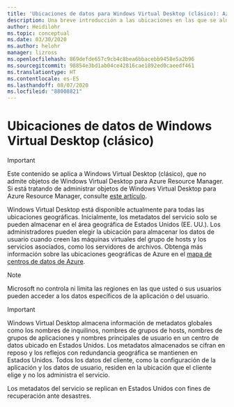 ```yaml
---
title: 'Ubicaciones de datos para Windows Virtual Desktop (clásico): Azure'
description: Una breve introducción a las ubicaciones en las que se almacenan los datos y metadatos de Windows Virtual Desktop (clásico).
author: Heidilohr
ms.topic: conceptual
ms.date: 03/30/2020
ms.author: helohr
manager: lizross
ms.openlocfilehash: 869defde657c9cb4c8bea6bbacebb9458e5a2b96
ms.sourcegitcommit: 98854e3bd1ab04ce42816cae1892ed0caeedf461
ms.translationtype: HT
ms.contentlocale: es-ES
ms.lasthandoff: 08/07/2020
ms.locfileid: "88008821"
---
```

# <a name="data-locations-for-windows-virtual-desktop-classic"></a>Ubicaciones de datos de Windows Virtual Desktop (clásico)

>[!IMPORTANT]
>Este contenido se aplica a Windows Virtual Desktop (clásico), que no admite objetos de Windows Virtual Desktop para Azure Resource Manager. Si está tratando de administrar objetos de Windows Virtual Desktop para Azure Resource Manager, consulte [este artículo](../data-locations.md).

Windows Virtual Desktop está disponible actualmente para todas las ubicaciones geográficas. Inicialmente, los metadatos del servicio solo se pueden almacenar en el área geográfica de Estados Unidos (EE. UU.). Los administradores pueden elegir la ubicación para almacenar los datos de usuario cuando creen las máquinas virtuales del grupo de hosts y los servicios asociados, como los servidores de archivos. Obtenga más información sobre las ubicaciones geográficas de Azure en el [mapa de centros de datos de Azure](https://azuredatacentermap.azurewebsites.net/).

>[!NOTE]
>Microsoft no controla ni limita las regiones en las que usted o sus usuarios pueden acceder a los datos específicos de la aplicación o del usuario.

>[!IMPORTANT]
>Windows Virtual Desktop almacena información de metadatos globales como los nombres de inquilinos, nombres de grupos de hosts, nombres de grupos de aplicaciones y nombres principales de usuario en un centro de datos ubicado en Estados Unidos. Los metadatos almacenados se cifran en reposo y los reflejos con redundancia geográfica se mantienen en Estados Unidos. Todos los datos del cliente, como la configuración de la aplicación y los datos de usuario, residen en la ubicación que el cliente elige y no los administra el servicio.

Los metadatos del servicio se replican en Estados Unidos con fines de recuperación ante desastres.